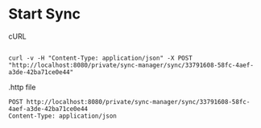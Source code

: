 # Start Sync

cURL

```text

curl -v -H "Content-Type: application/json" -X POST "http://localhost:8080/private/sync-manager/sync/33791608-58fc-4aef-a3de-42ba71ce0e44"

```

.http file

```text
POST http://localhost:8080/private/sync-manager/sync/33791608-58fc-4aef-a3de-42ba71ce0e44
Content-Type: application/json
```

